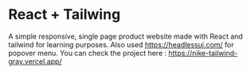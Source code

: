# React + Tailwing

A simple responsive, single page product website made with React and tailwind for learning purposes. Also used https://headlessui.com/ for popover menu.
You can check the project here :
https://nike-tailwind-gray.vercel.app/
